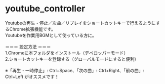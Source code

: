# youtube_controller
Youtubeの再生・停止／次曲／リプレイをショートカットキーで行えるようにするChrome拡張機能です。<br>
Youtubeを作業用BGMとして使っている方に。<br>
<br>
＝＝＝ 設定方法 ＝＝＝<br>
1.Chromeに本フォルダをインストール（デベロッパーモード）<br>
2.ショートカットキーを登録する（グローバルモードにすると便利）<br>
<br>
※「再生・一時停止」: Ctrl+Space、「次の曲」: Ctrl+Right、「前の曲」: Ctrl+Left がオススメです！<br>

